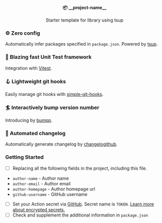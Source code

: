 <p align="center">
  <strong>📦 __project-name__</strong><br><br>
  Starter template for library using tsup<br>
</p>

### ⚙️ Zero config

Automatically infer packages specified in `package.json`. Powered by [tsup](https://tsup.egoist.dev/).

### 🚀 Blazing fast Unit Test framework

Integration with [Vitest](https://vitest.dev/).

### 🪝 Lightweight git hooks

Easily manage git hooks with [simple-git-hooks](https://github.com/toplenboren/simple-git-hooks).

### 🏄 Interactively bump version number

Introducing by [bumpp](https://github.com/antfu/bumpp).

### 🚗 Automated changelog

Automatically generate changelog by [changelogithub](https://github.com/antfu/changelogithub).

### Getting Started

- [ ] Replacing all the following fields in the project, including this file.
- `author-name` - Author name
- `author-email` - Author email
- `author-homepage` - Author homepage url
- `github-username` - GitHub username
- [ ] Set your Action secret via [GitHub](https://github.com/github-username/__project-name__/settings/secrets/actions). Secret name is `TOKEN`. [Learn more about encrypted secrets.](https://docs.github.com/en/actions/security-guides/encrypted-secrets)
- [ ] Check and supplement the additional information in `package.json`
